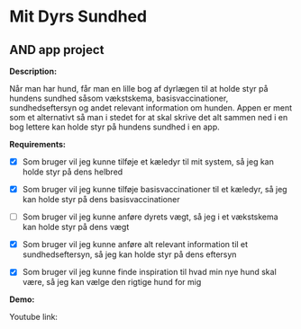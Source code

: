 # Mit Dyrs Sundhed

## AND app project


**Description:**

Når man har hund, får man en lille bog af dyrlægen til at holde styr på hundens sundhed såsom vækstskema, basisvaccinationer, sundhedseftersyn og andet relevant information om hunden. 
Appen er ment som et alternativt så man i stedet for at skal skrive det alt sammen ned i en bog lettere kan holde styr på hundens sundhed i en app. 



**Requirements:**
- [x] Som bruger vil jeg kunne tilføje et kæledyr til mit system, så jeg kan holde styr på dens helbred
- [x] Som bruger vil jeg kunne tilføje basisvaccinationer til et kæledyr, så jeg kan holde styr på dens basisvaccinationer
- [ ] Som bruger vil jeg kunne anføre dyrets vægt, så jeg i et vækstskema kan holde styr på dens vægt
- [x] Som bruger vil jeg kunne anføre alt relevant information til et sundhedseftersyn, så jeg kan holde styr på dens eftersyn
- [x] Som bruger vil jeg kunne finde inspiration til hvad min nye hund skal være, så jeg kan vælge den rigtige hund for mig


**Demo:**

Youtube link: 
